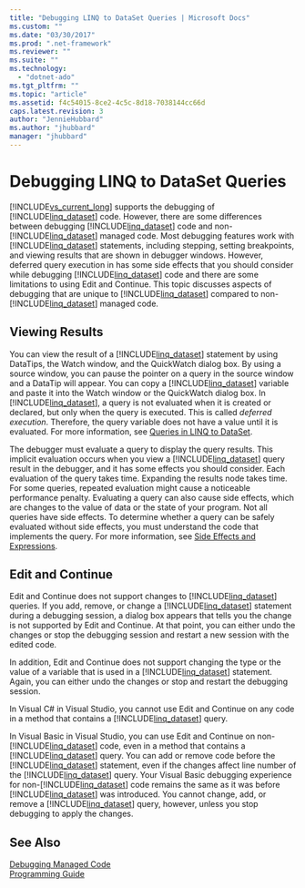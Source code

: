 ```yaml
---
title: "Debugging LINQ to DataSet Queries | Microsoft Docs"
ms.custom: ""
ms.date: "03/30/2017"
ms.prod: ".net-framework"
ms.reviewer: ""
ms.suite: ""
ms.technology: 
  - "dotnet-ado"
ms.tgt_pltfrm: ""
ms.topic: "article"
ms.assetid: f4c54015-8ce2-4c5c-8d18-7038144cc66d
caps.latest.revision: 3
author: "JennieHubbard"
ms.author: "jhubbard"
manager: "jhubbard"
---
```

# Debugging LINQ to DataSet Queries
[!INCLUDE[vs_current_long](../../../../includes/vs-current-long-md.md)] supports the debugging of [!INCLUDE[linq_dataset](../../../../includes/linq-dataset-md.md)] code. However, there are some differences between debugging [!INCLUDE[linq_dataset](../../../../includes/linq-dataset-md.md)] code and non-[!INCLUDE[linq_dataset](../../../../includes/linq-dataset-md.md)] managed code. Most debugging features work with [!INCLUDE[linq_dataset](../../../../includes/linq-dataset-md.md)] statements, including stepping, setting breakpoints, and viewing results that are shown in debugger windows. However, deferred query execution in has some side effects that you should consider while debugging [!INCLUDE[linq_dataset](../../../../includes/linq-dataset-md.md)] code and there are some limitations to using Edit and Continue. This topic discusses aspects of debugging that are unique to [!INCLUDE[linq_dataset](../../../../includes/linq-dataset-md.md)] compared to non-[!INCLUDE[linq_dataset](../../../../includes/linq-dataset-md.md)] managed code.  
  
## Viewing Results  
 You can view the result of a [!INCLUDE[linq_dataset](../../../../includes/linq-dataset-md.md)] statement by using DataTips, the Watch window, and the QuickWatch dialog box. By using a source window, you can pause the pointer on a query in the source window and a DataTip will appear. You can copy a [!INCLUDE[linq_dataset](../../../../includes/linq-dataset-md.md)] variable and paste it into the Watch window or the QuickWatch dialog box. In [!INCLUDE[linq_dataset](../../../../includes/linq-dataset-md.md)], a query is not evaluated when it is created or declared, but only when the query is executed. This is called *deferred execution*. Therefore, the query variable does not have a value until it is evaluated. For more information, see [Queries in LINQ to DataSet](../../../../docs/framework/data/adonet/queries-in-linq-to-dataset.md).  
  
 The debugger must evaluate a query to display the query results. This implicit evaluation occurs when you view a [!INCLUDE[linq_dataset](../../../../includes/linq-dataset-md.md)] query result in the debugger, and it has some effects you should consider. Each evaluation of the query takes time. Expanding the results node takes time. For some queries, repeated evaluation might cause a noticeable performance penalty. Evaluating a query can also cause side effects, which are changes to the value of data or the state of your program. Not all queries have side effects. To determine whether a query can be safely evaluated without side effects, you must understand the code that implements the query. For more information, see [Side Effects and Expressions](http://msdn.microsoft.com/library/e1f8a6ea-9e19-481d-b6bd-df120ad3bf4e).  
  
## Edit and Continue  
 Edit and Continue does not support changes to [!INCLUDE[linq_dataset](../../../../includes/linq-dataset-md.md)] queries. If you add, remove, or change a [!INCLUDE[linq_dataset](../../../../includes/linq-dataset-md.md)] statement during a debugging session, a dialog box appears that tells you the change is not supported by Edit and Continue. At that point, you can either undo the changes or stop the debugging session and restart a new session with the edited code.  
  
 In addition, Edit and Continue does not support changing the type or the value of a variable that is used in a [!INCLUDE[linq_dataset](../../../../includes/linq-dataset-md.md)] statement. Again, you can either undo the changes or stop and restart the debugging session.  
  
 In Visual C# in Visual Studio, you cannot use Edit and Continue on any code in a method that contains a [!INCLUDE[linq_dataset](../../../../includes/linq-dataset-md.md)] query.  
  
 In Visual Basic in Visual Studio, you can use Edit and Continue on non-[!INCLUDE[linq_dataset](../../../../includes/linq-dataset-md.md)] code, even in a method that contains a [!INCLUDE[linq_dataset](../../../../includes/linq-dataset-md.md)] query. You can add or remove code before the [!INCLUDE[linq_dataset](../../../../includes/linq-dataset-md.md)] statement, even if the changes affect line number of the [!INCLUDE[linq_dataset](../../../../includes/linq-dataset-md.md)] query. Your Visual Basic debugging experience for non-[!INCLUDE[linq_dataset](../../../../includes/linq-dataset-md.md)] code remains the same as it was before [!INCLUDE[linq_dataset](../../../../includes/linq-dataset-md.md)] was introduced. You cannot change, add, or remove a [!INCLUDE[linq_dataset](../../../../includes/linq-dataset-md.md)] query, however, unless you stop debugging to apply the changes.  
  
## See Also  
 [Debugging Managed Code](http://msdn.microsoft.com/library/fa3aff01-c271-4aa7-b5b1-def560471c84)   
 [Programming Guide](../../../../docs/framework/data/adonet/programming-guide-linq-to-dataset.md)